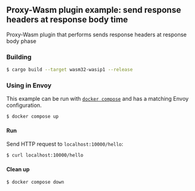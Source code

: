 ## Proxy-Wasm plugin example: send response headers at response body time

Proxy-Wasm plugin that performs sends response headers at response body phase

### Building

```sh
$ cargo build --target wasm32-wasip1 --release
```

### Using in Envoy

This example can be run with [`docker compose`](https://docs.docker.com/compose/install/)
and has a matching Envoy configuration.

```sh
$ docker compose up
```

#### Run

Send HTTP request to `localhost:10000/hello`:

```sh
$ curl localhost:10000/hello
```

#### Clean up

```sh
$ docker compose down
```
